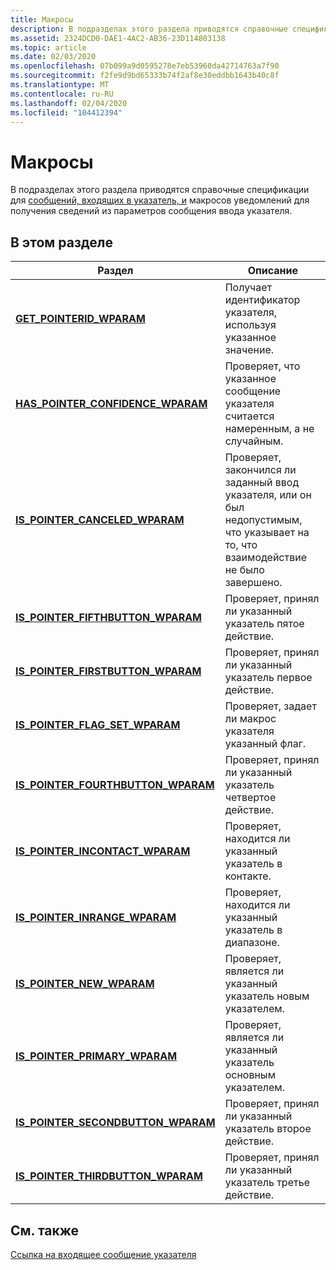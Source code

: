 ```yaml
---
title: Макросы
description: В подразделах этого раздела приводятся справочные спецификации для сообщений, входящих в указатель, и макросов уведомлений для получения сведений из параметров сообщения ввода указателя.
ms.assetid: 2324DCD0-DAE1-4AC2-AB36-23D114803138
ms.topic: article
ms.date: 02/03/2020
ms.openlocfilehash: 07b099a9d0595278e7eb53960da42714763a7f90
ms.sourcegitcommit: f2fe9d9bd65333b74f2af8e30eddbb1643b40c8f
ms.translationtype: MT
ms.contentlocale: ru-RU
ms.lasthandoff: 02/04/2020
ms.locfileid: "104412394"
---
```

# <a name="macros"></a>Макросы

В подразделах этого раздела приводятся справочные спецификации для [сообщений, входящих в указатель, и](messages-and-notifications-portal.md) макросов уведомлений для получения сведений из параметров сообщения ввода указателя.

## <a name="in-this-section"></a>В этом разделе



| Раздел                                                                                  | Описание                                                                                                                         |
|----------------------------------------------------------------------------------------|-------------------------------------------------------------------------------------------------------------------------------------|
| [**GET_POINTERID_WPARAM**](/previous-versions/windows/desktop/api)<br/>                      | Получает идентификатор указателя, используя указанное значение. <br/>                                                                     |
| [**HAS_POINTER_CONFIDENCE_WPARAM**](/previous-versions/windows/desktop/api)<br/>   | Проверяет, что указанное сообщение указателя считается намеренным, а не случайным.<br/>                           |
| [**IS_POINTER_CANCELED_WPARAM**](/previous-versions/windows/desktop/api)<br/>         | Проверяет, закончился ли заданный ввод указателя, или он был недопустимым, что указывает на то, что взаимодействие не было завершено.<br/> |
| [**IS_POINTER_FIFTHBUTTON_WPARAM**](/previous-versions/windows/desktop/api)<br/>   | Проверяет, принял ли указанный указатель пятое действие. <br/>                                                                 |
| [**IS_POINTER_FIRSTBUTTON_WPARAM**](/previous-versions/windows/desktop/api)<br/>   | Проверяет, принял ли указанный указатель первое действие.<br/>                                                                  |
| [**IS_POINTER_FLAG_SET_WPARAM**](/previous-versions/windows/desktop/api)<br/>        | Проверяет, задает ли макрос указателя указанный флаг. <br/>                                                                 |
| [**IS_POINTER_FOURTHBUTTON_WPARAM**](/previous-versions/windows/desktop/api)<br/> | Проверяет, принял ли указанный указатель четвертое действие. <br/>                                                                |
| [**IS_POINTER_INCONTACT_WPARAM**](/previous-versions/windows/desktop/api)<br/>       | Проверяет, находится ли указанный указатель в контакте. <br/>                                                                     |
| [**IS_POINTER_INRANGE_WPARAM**](/previous-versions/windows/desktop/api)<br/>           | Проверяет, находится ли указанный указатель в диапазоне. <br/>                                                                       |
| [**IS_POINTER_NEW_WPARAM**](/previous-versions/windows/desktop/api)<br/>                   | Проверяет, является ли указанный указатель новым указателем. <br/>                                                                  |
| [**IS_POINTER_PRIMARY_WPARAM**](/previous-versions/windows/desktop/api)<br/>           | Проверяет, является ли указанный указатель основным указателем. <br/>                                                            |
| [**IS_POINTER_SECONDBUTTON_WPARAM**](/previous-versions/windows/desktop/api)<br/> | Проверяет, принял ли указанный указатель второе действие. <br/>                                                                |
| [**IS_POINTER_THIRDBUTTON_WPARAM**](/previous-versions/windows/desktop/api)<br/>   | Проверяет, принял ли указанный указатель третье действие. <br/>                                                                 |



 

## <a name="related-topics"></a>См. также

<dl> <dt>

[Ссылка на входящее сообщение указателя](wmpointer-reference.md)
</dt> </dl>

 

 





